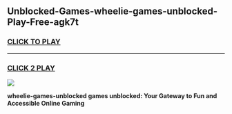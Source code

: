 
## Unblocked-Games-wheelie-games-unblocked-Play-Free-agk7t
<h3>
<a href="https://premium76.site?title=wheelie-games-unblocked&ref=20A">CLICK TO PLAY</a></h3>
<hr>

<h3>
<a href="https://premium76.site?title=wheelie-games-unblocked&ref=20A">CLICK 2 PLAY</a>
  
</h3>

<a href="https://premium76.site?title=wheelie-games-unblocked&ref=20A"><img src="https://clearcache.store/games.png"></a>


**wheelie-games-unblocked games unblocked: Your Gateway to Fun and Accessible Online Gaming**
